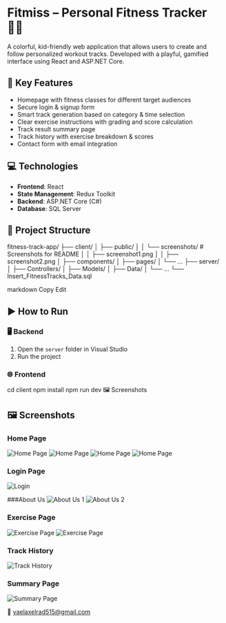 # Fitmiss – Personal Fitness Tracker 🏃‍♀️

A colorful, kid-friendly web application that allows users to create and follow personalized workout tracks. Developed with a playful, gamified interface using React and ASP.NET Core.

## 🎯 Key Features

- Homepage with fitness classes for different target audiences  
- Secure login & signup form  
- Smart track generation based on category & time selection  
- Clear exercise instructions with grading and score calculation  
- Track result summary page  
- Track history with exercise breakdown & scores  
- Contact form with email integration  

## 💻 Technologies

- **Frontend**: React  
- **State Management**: Redux Toolkit  
- **Backend**: ASP.NET Core (C#)  
- **Database**: SQL Server  

## 📁 Project Structure

fitness-track-app/
├── client/
│ ├── public/
│ │ └── screenshots/ # Screenshots for README
│ │ ├── screenshot1.png
│ │ ├── screenshot2.png
│ ├── components/
│ ├── pages/
│ └── ...
├── server/
│ ├── Controllers/
│ ├── Models/
│ ├── Data/
│ └── ...
└── Insert_FitnessTracks_Data.sql

markdown
Copy
Edit

## ▶️ How to Run

### 🖥 Backend
1. Open the `server` folder in Visual Studio  
2. Run the project  

### 🌐 Frontend

cd client
npm install
npm run dev
🖼 Screenshots
## 🖼 Screenshots

### Home Page
![Home Page](Screenshots/HomePage.png)
![Home Page](Screenshots/%D7%A6%D7%99%D7%9C%D7%95%D7%9D%20%D7%9E%D7%A1%D7%9A%202025-06-03%20214225.png)
![Home Page](Screenshots/%D7%A6%D7%99%D7%9C%D7%95%D7%9D%20%D7%9E%D7%A1%D7%9A%202025-06-03%20214239.png)
![Home Page](Screenshots/%D7%A6%D7%99%D7%9C%D7%95%D7%9D%20%D7%9E%D7%A1%D7%9A%202025-06-03%20214252.png)

### Login Page
![Login](Screenshots/%D7%A6%D7%99%D7%9C%D7%95%D7%9D%20%D7%9E%D7%A1%D7%9A%202025-06-03%20214322.png)

###About Us
![About Us 1](Screenshots/%D7%A6%D7%99%D7%9C%D7%95%D7%9D%20%D7%9E%D7%A1%D7%9A%202025-06-03%20214346.png)
![About Us 2](Screenshots/%D7%A6%D7%99%D7%9C%D7%95%D7%9D%20%D7%9E%D7%A1%D7%9A%202025-06-03%20214357.png)

### Exercise Page
![Exercise Page](Screenshots/%D7%A6%D7%99%D7%9C%D7%95%D7%9D%20%D7%9E%D7%A1%D7%9A%202025-06-03%20214447.png)
![Exercise Page](Screenshots/%D7%A6%D7%99%D7%9C%D7%95%D7%9D%20%D7%9E%D7%A1%D7%9A%202025-06-03%20214502.png)

### Track History
![Track History](Screenshots/%D7%A6%D7%99%D7%9C%D7%95%D7%9D%20%D7%9E%D7%A1%D7%9A%202025-06-03%20214804.png)

### Summary Page
![Summary Page](Screenshots/%D7%A6%D7%99%D7%9C%D7%95%D7%9D%20%D7%9E%D7%A1%D7%9A%202025-06-03%20214559.png)




📧 yaelaxelrad515@gmail.com
